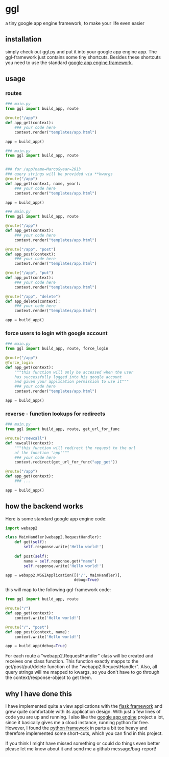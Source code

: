 ggl
===

a tiny google app engine framework, to make your life even easier

## installation
simply check out ggl.py and put it into your google app engine app. The ggl-framework just contains some tiny 
shortcuts. Besides these shortcuts you need to use the standard 
[google app engine framework](https://developers.google.com/appengine/docs/python/overview).

## usage

### routes

```python
### main.py
from ggl import build_app, route

@route("/app")
def app_get(context):
    ### your code here
    context.render("templates/app.html")

app = build_app()
```

```python
### main.py
from ggl import build_app, route


### for /app?name=Marco&year=2013
### query strings will be provided via **kwargs
@route("/app")
def app_get(context, name, year):
    ### your code here
    context.render("templates/app.html")

app = build_app()
```

```python
### main.py
from ggl import build_app, route

@route("/app")
def app_get(context):
    ### your code here
    context.render("templates/app.html")

@route("/app", "post")
def app_post(context):
    ### your code here
    context.render("templates/app.html")

@route("/app", "put")
def app_put(context):
    ### your code here
    context.render("templates/app.html")

@route("/app", "delete")
def app_delete(context):
    ### your code here
    context.render("templates/app.html")

app = build_app()
```



### force users to login with google account

```python
### main.py
from ggl import build_app, route, force_login

@route("/app")
@force_login
def app_get(context):
    """this function will only be accessed when the user 
    has successfully logged into his google account
    and given your application permission to use it"""
    ### your code here
    context.render("templates/app.html")

app = build_app()
```

### reverse - function lookups for redirects
```python
### main.py
from ggl import build_app, route, get_url_for_func

@route("/newcall")
def newcall(context):
    """this function will redirect the request to the url 
    of the function 'app'"""
    ### your code here
    context.redirect(get_url_for_func("app_get"))

@route("/app")
def app_get(context):
    ### ...

app = build_app()
```

## how the backend works
Here is some standard google app engine code:
```python
import webapp2

class MainHandler(webapp2.RequestHandler):
    def get(self):
        self.response.write('Hello world!')
    
    def post(self):
        name = self.response.get("name")
        self.response.write('Hello world!')

app = webapp2.WSGIApplication([('/', MainHandler)],
                              debug=True)
```
this will map to the following ggl-framework code:
```python
from ggl import build_app, route

@route("/")
def app_get(context):
    context.write('Hello world!')

@route("/", "post")
def app_post(context, name):
    context.write('Hello world!')

app = build_app(debug=True)
```
For each route a "webapp2.RequestHandler" class will be created and receives one class function. This function
exactly mapps to the get/post/put/delete function of the "webapp2.RequestHandler". Also, all query strings will
me mapped to kwargs, so you don't have to go through the context/response-object to get them.

## why I have done this
I have implemented quite a view applications with the [flask framework](http://flask.pocoo.org/) and grew 
quite comfortable with its application design. With just a few lines of code you are up and running.
I also like the [google app engine](https://developers.google.com/appengine/) project a lot, since it 
basically gives me a cloud instance, running python for free. However, I found the 
[python framework](https://developers.google.com/appengine/docs/python/overview) in parts a bit too heavy
and therefore implemented some short-cuts, which you can find in this project.

If you think I might have missed something or could do things even better please let me know about it and 
send me a github message/bug-report!
